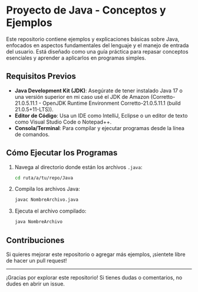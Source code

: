 # Proyecto de Java - Conceptos y Ejemplos

Este repositorio contiene ejemplos y explicaciones básicas sobre Java, enfocados en aspectos fundamentales del lenguaje y el manejo de entrada del usuario. Está diseñado como una guía práctica para repasar conceptos esenciales y aprender a aplicarlos en programas simples.

## Requisitos Previos
- **Java Development Kit (JDK)**: Asegúrate de tener instalado Java 17 o una versión superior en mi caso usé el JDK de Amazon (Corretto-21.0.5.11.1 - OpenJDK Runtime Environment Corretto-21.0.5.11.1 (build 21.0.5+11-LTS)).
- **Editor de Código**: Usa un IDE como IntelliJ, Eclipse o un editor de texto como Visual Studio Code o Notepad++.
- **Consola/Terminal**: Para compilar y ejecutar programas desde la línea de comandos.

## Cómo Ejecutar los Programas

1. Navega al directorio donde están los archivos `.java`:
   ```bash
   cd ruta/a/tu/repo/Java
   ```

2. Compila los archivos Java:
   ```bash
   javac NombreArchivo.java
   ```

3. Ejecuta el archivo compilado:
   ```bash
   java NombreArchivo
   ```

## Contribuciones
Si quieres mejorar este repositorio o agregar más ejemplos, ¡sientete libre de hacer un pull request!

---

¡Gracias por explorar este repositorio! Si tienes dudas o comentarios, no dudes en abrir un issue.

